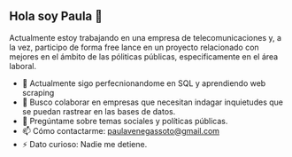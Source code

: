 ## Hola soy Paula 👋

Actualmente estoy trabajando en una empresa de telecomunicaciones y, a la vez, participo de forma free lance en un proyecto relacionado con mejores en el ámbito
de las póliticas públicas, especificamente en el área laboral. 

- 🌱 Actualmente sigo perfecnionandome en SQL y aprendiendo web scraping
- 👯 Busco colaborar en empresas que necesitan indagar inquietudes que se puedan rastrear en las bases de datos.
- 💬 Pregúntame sobre temas sociales y políticas públicas. 
- 📫 Cómo contactarme: paulavenegassoto@gmail.com
- ⚡ Dato curioso: Nadie me detiene.

